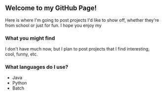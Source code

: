 ## Welcome to my GitHub Page!

Here is where I'm going to post projects I'd like to show off, whether they're from school or just for fun.
I hope you enjoy my 

### What you might find

I don't have much now, but I plan to post projects that I find interesting, cool, funny, etc.

### What languages do I use?

- Java
- Python
- Batch
